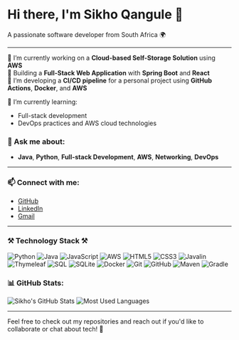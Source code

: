 # Hi there, I'm Sikho Qangule 👋
A passionate software developer from South Africa 🌍

---

🔭 I’m currently working on a **Cloud-based Self-Storage Solution** using **AWS**  
🔭 Building a **Full-Stack Web Application** with **Spring Boot** and **React**  
🔭 I’m developing a **CI/CD pipeline** for a personal project using **GitHub Actions**, **Docker**, and **AWS**

🌱 I’m currently learning:
- Full-stack development
- DevOps practices and AWS cloud technologies

### 💬 Ask me about:
- **Java**, **Python**, **Full-stack Development**, **AWS**, **Networking**, **DevOps**

---

### 📫 Connect with me:
- [GitHub](https://github.com/SikhoQ/)
- [LinkedIn](https://www.linkedin.com/in/sikhoq/)
- [Gmail](mailto:qangulesikho@gmail.com)

---

### ⚒ Technology Stack ⚒
![Python](https://img.shields.io/badge/-Python-333?style=for-the-badge&logo=python)
![Java](https://img.shields.io/badge/-Java-333?style=for-the-badge&logo=java)
![JavaScript](https://img.shields.io/badge/-JavaScript-333?style=for-the-badge&logo=javascript)
![AWS](https://img.shields.io/badge/-AWS-333?style=for-the-badge&logo=amazonaws)
![HTML5](https://img.shields.io/badge/-HTML5-333?style=for-the-badge&logo=html5)
![CSS3](https://img.shields.io/badge/-CSS3-333?style=for-the-badge&logo=css3)
![Javalin](https://img.shields.io/badge/-Javalin-333?style=for-the-badge&logo=javalin)
![Thymeleaf](https://img.shields.io/badge/-Thymeleaf-333?style=for-the-badge&logo=thymeleaf)
![SQL](https://img.shields.io/badge/-SQL-333?style=for-the-badge&logo=postgresql)
![SQLite](https://img.shields.io/badge/-SQLite-333?style=for-the-badge&logo=sqlite)
![Docker](https://img.shields.io/badge/-Docker-333?style=for-the-badge&logo=docker)
![Git](https://img.shields.io/badge/-Git-333?style=for-the-badge&logo=git)
![GitHub](https://img.shields.io/badge/-GitHub-333?style=for-the-badge&logo=github)
![Maven](https://img.shields.io/badge/-Maven-333?style=for-the-badge&logo=maven)
![Gradle](https://img.shields.io/badge/-Gradle-333?style=for-the-badge&logo=gradle)


### 📊 GitHub Stats:
![Sikho's GitHub Stats](https://github-readme-stats.vercel.app/api?username=SikhoQ&show_icons=true&layout=compact&theme=radical)
![Most Used Languages](https://github-readme-stats.vercel.app/api/top-langs/?username=SikhoQ&langs_count=10&layout=compact&theme=radical)

---

Feel free to check out my repositories and reach out if you'd like to collaborate or chat about tech! 🚀

